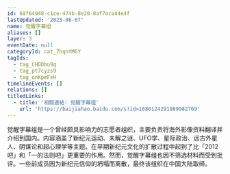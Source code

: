 ```yaml
---
id: 69f64948-c1ce-474b-8e20-8af7eca44e4f
lastUpdated: '2025-06-07'
name: 觉醒字幕组
aliases: []
layer: 3
eventDate: null
categoryId: cat_7hqnYMGY
tagIds:
  - tag_CHDDbu9q
  - tag_pt7cyzs9
  - tag_onKpmFeH
timelineEvents: []
relations: []
titledLinks:
  - title: '相關連結: 觉醒字幕组'
    url: 'https://baijiahao.baidu.com/s?id=1680124291989982769'
---
```

觉醒字幕组是一个曾经颇具影响力的志愿者组织，主要负责将海外影像资料翻译并介绍到国内。内容涵盖了新纪元运动、未解之谜、UFO学、星际政治、远古外星人、阴谋论和超心理学等主题。在早期新纪元文化的扩散过程中起到了比「2012吧」和「一的法则吧」更重要的作用。然而，觉醒字幕组也因不筛选材料而受到批评。一些前成员因为新纪元信仰的坍塌而离散，最终该组织在中国大陆取缔。
